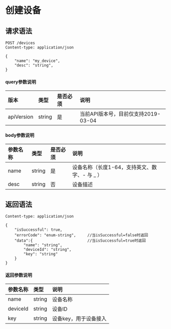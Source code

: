 # 创建设备

## 请求语法
```
POST /devices
Content-type: application/json

{
    "name": "my_device",
    "desc": "string",
}
```
#### query参数说明
| 版本 | 类型 | 是否必须 | 说明|
|:- | :- | :- | :- |
|apiVersion | string | 是 | 当前API版本号，目前仅支持2019-03-04 |


#### body参数说明
|参数名称 | 类型 | 是否必须 | 说明|
|:- | :- | :- | :- |
|name | string | 是 | 设备名称（长度1-64，支持英文、数字、- 与 _ ）|
|desc | string | 否 | 设备描述|



## 返回语法
```
Content-type: application/json

{
    "isSuccessful": true,
    "errorCode": "enum-string",     //当isSuccessful=false时返回
    "data":{                        //当isSuccessful=true时返回
        "name": "string",
        "deviceId": "string",
        "key": "string"
    }
}
```

#### 返回参数说明
|参数名称 | 类型 | 说明|
|:- | :- | :- |
|name | string | 设备名称|
|deviceId | string | 设备ID |
|key | string | 设备key，用于设备接入 |

